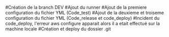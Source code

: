 #Création de la branch DEV
#Ajout du runner
#Ajout de la premiere configuration du fichier YML (Code_test)
#Ajout de la deuxieme et troiseme configuration du fichier YML (Code_release et code_deploy)
#Incident du code_deploy, l'erreur aws configure apparait alors il a etait effectué sur la machine locale
#Création et deploy du dossier .git
